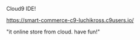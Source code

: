 
Cloud9 IDE!

https://smart-commerce-c9-luchikross.c9users.io/

"it online store from cloud. have fun!"
